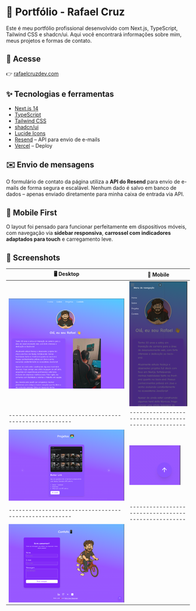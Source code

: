 # 🚀 Portfólio - Rafael Cruz

Este é meu portfólio profissional desenvolvido com Next.js, TypeScript, Tailwind CSS e shadcn/ui. Aqui você encontrará informações sobre mim, meus projetos e formas de contato.

## 🔗 Acesse

👉 [rafaelcruzdev.com](https://rafaelcruzdev.com)

## ✨ Tecnologias e ferramentas

- [Next.js 14](https://nextjs.org/)
- [TypeScript](https://www.typescriptlang.org/)
- [Tailwind CSS](https://tailwindcss.com/)
- [shadcn/ui](https://ui.shadcn.com/)
- [Lucide Icons](https://lucide.dev/)
- [Resend](https://resend.com/) – API para envio de e-mails
- [Vercel](https://vercel.com/) – Deploy

## ✉️ Envio de mensagens

O formulário de contato da página utiliza a **API do Resend** para envio de e-mails de forma segura e escalável. Nenhum dado é salvo em banco de dados – apenas enviado diretamente para minha caixa de entrada via API.

## 📱 Mobile First

O layout foi pensado para funcionar perfeitamente em dispositivos móveis, com navegação via **sidebar responsiva**, **carrossel com indicadores adaptados para touch** e carregamento leve.

## 📸 Screenshots

| 🖥️ Desktop                                             | 📱 Mobile                                            |
| ------------------------------------------------------ | ---------------------------------------------------- |
| ![Desktop Screenshot](public/screenshots/desktop.png)  | ![Mobile Screenshot](public/screenshots/mobile.png)  |
| -----------------------------------------------------  | ---------------------------------------------------  |
| ![Desktop Screenshot](public/screenshots/desktop1.png) | ![Mobile Screenshot](public/screenshots/mobile1.png) |
| -----------------------------------------------------  | ---------------------------------------------------  |
| ![Desktop Screenshot](public/screenshots/desktop2.png) |
